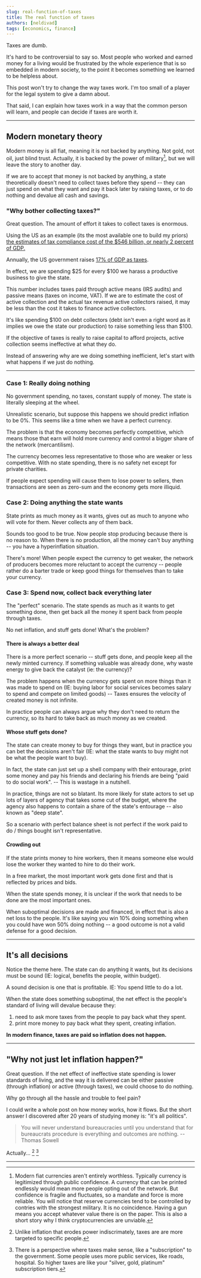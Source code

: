 ```yaml
---
slug: real-function-of-taxes
title: The real function of taxes
authors: [neldivad]
tags: [economics, finance]
---
```


Taxes are dumb. 

It's hard to be controversial to say so. Most people who worked and earned money for a living would be frustrated by the whole experience that is so embedded in modern society, to the point it becomes something we learned to be helpless about. 

<!-- truncate -->

This post won't try to change the way taxes work. I'm too small of a player for the legal system to give a damn about. 

That said, I can explain how taxes work in a way that the common person will learn, and people can decide if taxes are worth it.

---

## Modern monetary theory

Modern money is all fiat, meaning it is not backed by anything. Not gold, not oil, just blind trust. Actually, it is backed by the power of military[^1], but we will leave the story to another day. 

[^1]: Modern fiat currencies aren't entirely worthless. Typically currency is legitimized through public confidence. A currency that can be printed endlessly would mean more people opting out of the network. But confidence is fragile and fluctuates, so a mandate and force is more reliable. You will notice that reserve currencies tend to be controlled by contries with the strongest military. It is no coincidence. Having a gun means you accept whatever value there is on the paper. This is also a short story why I think cryptocurrencies are unviable. 

If we are to accept that money is not backed by anything, a state theoretically doesn't need to collect taxes before they spend -- they can just spend on what they want and pay it back later by raising taxes, or to do nothing and devalue all cash and savings. 

### "Why bother collecting taxes?"
Great question. The amount of effort it takes to collect taxes is enormous. 

Using the US as an example (its the most available one to build my priors) [the estimates of tax compliance cost of the $546 billion, or nearly 2 percent of GDP.](https://taxfoundation.org/data/all/federal/irs-tax-compliance-costs/) 

Annually, the US government raises [17% of GDP as taxes](https://fred.stlouisfed.org/series/FYFRGDA188S). 

In effect, we are spending $25 for every $100 we harass a productive business to give the state. 

This number includes taxes paid through active means (IRS audits) and passive means (taxes on income, VAT). If we are to estimate the cost of active collection and the actual tax revenue active collectors raised, it may be less than the cost it takes to finance active collectors. 

It's like spending $100 on debt collectors (debt isn't even a right word as it implies we owe the state our production) to raise something less than $100. 

If the objective of taxes is really to raise capital to afford projects, active collection seems ineffective at what they do. 

Instead of answering why are we doing something inefficient, let's start with what happens if we just do nothing. 

--- 

### Case 1: Really doing nothing

No government spending, no taxes, constant supply of money. The state is literally sleeping at the wheel.

Unrealistic scenario, but suppose this happens we should predict inflation to be 0%. This seems like a time when we have a perfect currency. 

The problem is that the economy becomes perfectly competitive, which means those that earn will hold more currency and control a bigger share of the network (mercantilism). 

The currency becomes less representative to those who are weaker or less competitive. With no state spending, there is no safety net except for private charities. 

If people expect spending will cause them to lose power to sellers, then transactions are seen as zero-sum and the economy gets more illiquid. 

### Case 2: Doing anything the state wants

State prints as much money as it wants, gives out as much to anyone who will vote for them. Never collects any of them back. 

Sounds too good to be true. Now people stop producing because there is no reason to. When there is no production, all the money can't buy anything -- you have a hyperinflation situation. 

There's more! When people expect the currency to get weaker, the network of producers becomes more reluctant to accept the currency -- people rather do a barter trade or keep good things for themselves than to take your currency.

### Case 3: Spend now, collect back everything later

The "perfect" scenario. The state spends as much as it wants to get something done, then get back all the money it spent back from people through taxes. 

No net inflation, and stuff gets done! What's the problem? 

#### There is always a better deal 

There is a more perfect scenario -- stuff gets done, and people keep all the newly minted currency. If something valuable was already done, why waste energy to give back the catalyst (ie: the currency)?

The problem happens when the currency gets spent on more things than it was made to spend on (IE: buying labor for social services becomes salary to spend and compete on limited goods) -- Taxes ensures the velocity of created money is not infinite. 

In practice people can always argue why they don't need to return the currency, so its hard to take back as much money as we created. 

#### Whose stuff gets done? 

The state can create money to buy for things they want, but in practice you can bet the decisions aren't fair (IE: what the state wants to buy might not be what the people want to buy).

In fact, the state can just set up a shell company with their entourage, print some money and pay his friends and declaring his friends are being "paid to do social work". -- This is wastage in a nutshell. 

In practice, things are not so blatant. Its more likely for state actors to set up lots of layers of agency that takes some cut of the budget, where the agency also happens to contain a share of the state's entourage -- also known as "deep state". 

So a scenario with perfect balance sheet is not perfect if the work paid to do / things bought isn't representative. 

#### Crowding out

If the state prints money to hire workers, then it means someone else would lose the worker they wanted to hire to do their work. 

In a free market, the most important work gets done first and that is reflected by prices and bids. 

When the state spends money, it is unclear if the work that needs to be done are the most important ones. 

When suboptimal decisions are made and financed, in effect that is also a net loss to the people. It's like saying you win 10% doing something when you could have won 50% doing nothing -- a good outcome is not a valid defense for a good decision. 

--- 

## It's all decisions
Notice the theme here. The state can do anything it wants, but its decisions must be sound (IE: logical, benefits the people, within budget). 

A sound decision is one that is profitable. IE: You spend little to do a lot. 

When the state does something suboptimal, the net effect is the people's standard of living will devalue because they: 
1. need to ask more taxes from the people to pay back what they spent.
2. print more money to pay back what they spent, creating inflation. 

**In modern finance, taxes are paid so inflation does not happen.**

--- 

## "Why not just let inflation happen?"

Great question. If the net effect of ineffective state spending is lower standards of living, and the way it is delivered can be either passive (through inflation) or active (through taxes), we could choose to do nothing. 

Why go through all the hassle and trouble to feel pain? 

I could write a whole post on how money works, how it flows. But the short answer I discovered after 20 years of studying money is: "it's all politics". 

> You will never understand bureaucracies until you understand that for bureaucrats procedure is everything and outcomes are nothing. -- Thomas Sowell

Actually... [^2] [^3]

[^2]: Unlike inflation that erodes power indiscrimately, taxes are are more targeted to specific people. 

[^3]: There is a perspective where taxes make sense, like a "subscription" to the government. Some people uses more public services, like roads, hospital. So higher taxes are like your "silver, gold, platinum" subscription tiers.

---